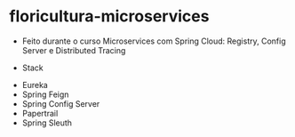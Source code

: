 # floricultura-microservices

- Feito durante o curso Microservices com Spring Cloud: Registry, Config Server e Distributed Tracing

- Stack
* Eureka
* Spring Feign
* Spring Config Server
* Papertrail
* Spring Sleuth
